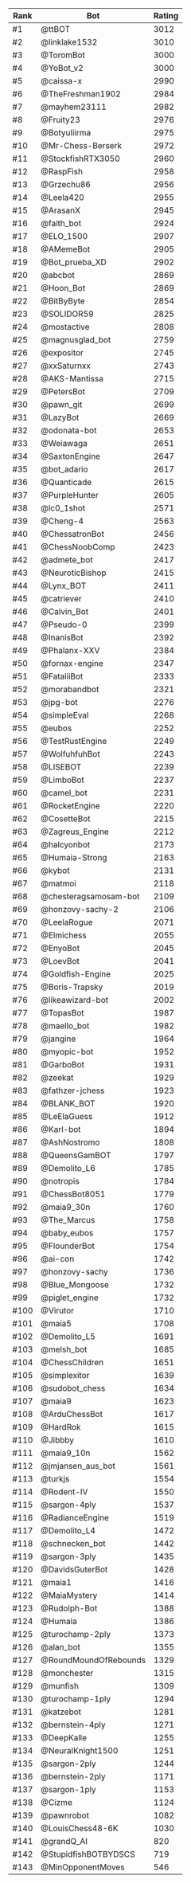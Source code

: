 Rank|Bot|Rating
---|---|---
#1|@ttBOT|3012
#2|@linklake1532|3010
#3|@ToromBot|3000
#4|@YoBot_v2|3000
#5|@caissa-x|2990
#6|@TheFreshman1902|2984
#7|@mayhem23111|2982
#8|@Fruity23|2976
#9|@Botyuliirma|2975
#10|@Mr-Chess-Berserk|2972
#11|@StockfishRTX3050|2960
#12|@RaspFish|2958
#13|@Grzechu86|2956
#14|@Leela420|2955
#15|@ArasanX|2945
#16|@faith_bot|2924
#17|@ELO_1500|2907
#18|@AMemeBot|2905
#19|@Bot_prueba_XD|2902
#20|@abcbot|2869
#21|@Hoon_Bot|2869
#22|@BitByByte|2854
#23|@SOLIDOR59|2825
#24|@mostactive|2808
#25|@magnusglad_bot|2759
#26|@expositor|2745
#27|@xxSaturnxx|2743
#28|@AKS-Mantissa|2715
#29|@PetersBot|2709
#30|@pawn_git|2699
#31|@LazyBot|2669
#32|@odonata-bot|2653
#33|@Weiawaga|2651
#34|@SaxtonEngine|2647
#35|@bot_adario|2617
#36|@Quanticade|2615
#37|@PurpleHunter|2605
#38|@lc0_1shot|2571
#39|@Cheng-4|2563
#40|@ChessatronBot|2456
#41|@ChessNoobComp|2423
#42|@admete_bot|2417
#43|@NeuroticBishop|2415
#44|@Lynx_BOT|2411
#45|@catriever|2410
#46|@Calvin_Bot|2401
#47|@Pseudo-0|2399
#48|@InanisBot|2392
#49|@Phalanx-XXV|2384
#50|@fornax-engine|2347
#51|@FataliiBot|2333
#52|@morabandbot|2321
#53|@jpg-bot|2276
#54|@simpleEval|2268
#55|@eubos|2252
#56|@TestRustEngine|2249
#57|@WolfuhfuhBot|2243
#58|@LISEBOT|2239
#59|@LimboBot|2237
#60|@camel_bot|2231
#61|@RocketEngine|2220
#62|@CosetteBot|2215
#63|@Zagreus_Engine|2212
#64|@halcyonbot|2173
#65|@Humaia-Strong|2163
#66|@kybot|2131
#67|@matmoi|2118
#68|@chesteragsamosam-bot|2109
#69|@honzovy-sachy-2|2106
#70|@LeelaRogue|2071
#71|@Elmichess|2055
#72|@EnyoBot|2045
#73|@LoevBot|2041
#74|@Goldfish-Engine|2025
#75|@Boris-Trapsky|2019
#76|@likeawizard-bot|2002
#77|@TopasBot|1987
#78|@maello_bot|1982
#79|@jangine|1964
#80|@myopic-bot|1952
#81|@GarboBot|1931
#82|@zeekat|1929
#83|@fathzer-jchess|1923
#84|@BLANK_BOT|1920
#85|@LeElaGuess|1912
#86|@Karl-bot|1894
#87|@AshNostromo|1808
#88|@QueensGamBOT|1797
#89|@Demolito_L6|1785
#90|@notropis|1784
#91|@ChessBot8051|1779
#92|@maia9_30n|1760
#93|@The_Marcus|1758
#94|@baby_eubos|1757
#95|@FlounderBot|1754
#96|@ai-con|1742
#97|@honzovy-sachy|1736
#98|@Blue_Mongoose|1732
#99|@piglet_engine|1732
#100|@Virutor|1710
#101|@maia5|1708
#102|@Demolito_L5|1691
#103|@melsh_bot|1685
#104|@ChessChildren|1651
#105|@simplexitor|1639
#106|@sudobot_chess|1634
#107|@maia9|1623
#108|@ArduChessBot|1617
#109|@HardRok|1615
#110|@Jibbby|1610
#111|@maia9_10n|1562
#112|@jmjansen_aus_bot|1561
#113|@turkjs|1554
#114|@Rodent-IV|1550
#115|@sargon-4ply|1537
#116|@RadianceEngine|1519
#117|@Demolito_L4|1472
#118|@schnecken_bot|1442
#119|@sargon-3ply|1435
#120|@DavidsGuterBot|1428
#121|@maia1|1416
#122|@MaiaMystery|1414
#123|@Rudolph-Bot|1388
#124|@Humaia|1386
#125|@turochamp-2ply|1373
#126|@alan_bot|1355
#127|@RoundMoundOfRebounds|1329
#128|@monchester|1315
#129|@munfish|1309
#130|@turochamp-1ply|1294
#131|@katzebot|1281
#132|@bernstein-4ply|1271
#133|@DeepKalle|1255
#134|@NeuralKnight1500|1251
#135|@sargon-2ply|1244
#136|@bernstein-2ply|1171
#137|@sargon-1ply|1153
#138|@Cizme|1124
#139|@pawnrobot|1082
#140|@LouisChess48-6K|1030
#141|@grandQ_AI|820
#142|@StupidfishBOTBYDSCS|719
#143|@MinOpponentMoves|546
